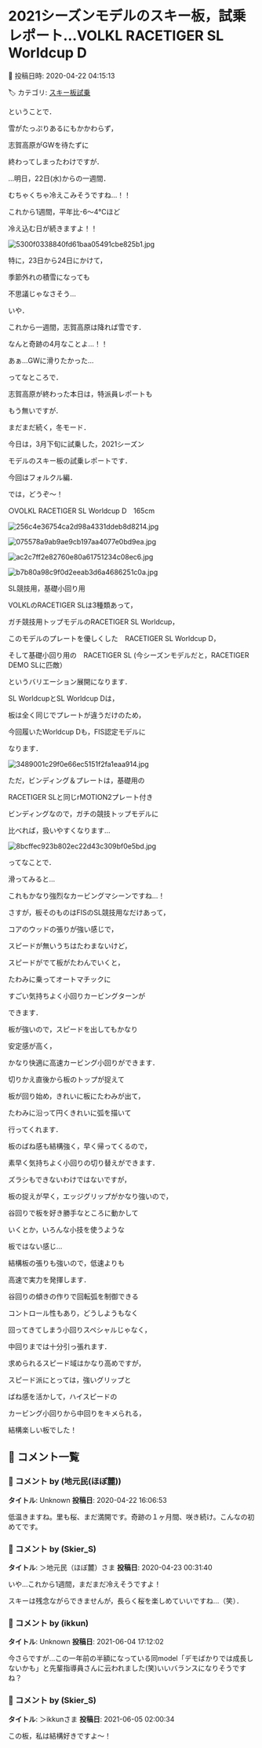 # 2021シーズンモデルのスキー板，試乗レポート…VOLKL RACETIGER SL Worldcup D

📅 投稿日時: 2020-04-22 04:15:13

🏷️ カテゴリ: [スキー板試乗](c0bd8048615710cee890e403a36cc9a2b.md)

ということで．


雪がたっぷりあるにもかかわらず，


志賀高原がGWを待たずに


終わってしまったわけですが．





…明日，22日(水)からの一週間．


むちゃくちゃ冷えこみそうですね…！！


これから1週間，平年比-6～4℃ほど


冷え込む日が続きますよ！！




![5300f0338840fd61baa05491cbe825b1.jpg](images/5300f0338840fd61baa05491cbe825b1.jpg)







特に，23日から24日にかけて，


季節外れの積雪になっても


不思議じゃなさそう…


いや．


これから一週間，志賀高原は降れば雪です．


なんと奇跡の4月なことよ…！！


あぁ…GWに滑りたかった…





ってなところで．


志賀高原が終わった本日は，特派員レポートも


もう無いですが．


まだまだ続く，冬モード．


今日は，3月下旬に試乗した，2021シーズン


モデルのスキー板の試乗レポートです．


今回はフォルクル編．


では，どうぞ～！[]()








○VOLKL RACETIGER SL Worldcup D　165cm







![256c4e36754ca2d98a4331ddeb8d8214.jpg](images/256c4e36754ca2d98a4331ddeb8d8214.jpg)









![075578a9ab9ae9cb197aa4077e0bd9ea.jpg](images/075578a9ab9ae9cb197aa4077e0bd9ea.jpg)









![ac2c7ff2e82760e80a61751234c08ec6.jpg](images/ac2c7ff2e82760e80a61751234c08ec6.jpg)









![b7b80a98c9f0d2eeab3d6a4686251c0a.jpg](images/b7b80a98c9f0d2eeab3d6a4686251c0a.jpg)







SL競技用，基礎小回り用





VOLKLのRACETIGER SLは3種類あって，


ガチ競技用トップモデルのRACETIGER SL Worldcup，


このモデルのプレートを優しくした　RACETIGER SL Worldcup D，


そして基礎小回り用の　RACETIGER SL (今シーズンモデルだと，RACETIGER DEMO SLに匹敵）


というバリエーション展開になります．





SL WorldcupとSL Worldcup Dは，


板は全く同じでプレートが違うだけのため，


今回履いたWorldcup Dも，FIS認定モデルに


なります．




![3489001c29f0e66ec5151f2fa1eaa914.jpg](images/3489001c29f0e66ec5151f2fa1eaa914.jpg)







ただ，ビンディング＆プレートは，基礎用の


RACETIGER SLと同じrMOTION2プレート付き


ビンディングなので，ガチの競技トップモデルに


比べれば，扱いやすくなります…




![8bcffec923b802ec22d43c309bf0e5bd.jpg](images/8bcffec923b802ec22d43c309bf0e5bd.jpg)







ってなことで．


滑ってみると…





これもかなり強烈なカービングマシーンですね…！


さすが，板そのものはFISのSL競技用なだけあって，


コアのウッドの張りが強い感じで，


スピードが無いうちはたわまないけど，


スピードがでて板がたわんでいくと，


たわみに乗ってオートマチックに


すごい気持ちよく小回りカービングターンが


できます．





板が強いので，スピードを出してもかなり


安定感が高く，


かなり快適に高速カービング小回りができます．


切りかえ直後から板のトップが捉えて


板が回り始め，きれいに板にたわみが出て，


たわみに沿って円くきれいに弧を描いて


行ってくれます．


板のばね感も結構強く，早く帰ってくるので，


素早く気持ちよく小回りの切り替えができます．





ズラシもできないわけではないですが，


板の捉えが早く，エッジグリップがかなり強いので，


谷回りで板を好き勝手なところに動かして


いくとか，いろんな小技を使うような


板ではない感じ…


結構板の張りも強いので，低速よりも


高速で実力を発揮します．





谷回りの傾きの作りで回転弧を制御できる


コントロール性もあり，どうしようもなく


回ってきてしまう小回りスペシャルじゃなく，


中回りまでは十分引っ張れます．





求められるスピード域はかなり高めですが，


スピード派にとっては，強いグリップと


ばね感を活かして，ハイスピードの


カービング小回りから中回りをキメられる，


結構楽しい板でした！

## 💬 コメント一覧

### 💬 コメント by (地元民(ほぼ麓))
**タイトル**: Unknown
**投稿日**: 2020-04-22 16:06:53

低温きますね。里も桜、まだ満開です。奇跡の１ヶ月間、咲き続け。こんなの初めてです。

### 💬 コメント by (Skier_S)
**タイトル**: ＞地元民（ほぼ麓）さま
**投稿日**: 2020-04-23 00:31:40

いや…これから1週間，まだまだ冷えそうですよ！

スキーは残念ながらできませんが，長らく桜を楽しめていいですね…（笑）．

### 💬 コメント by (ikkun)
**タイトル**: Unknown
**投稿日**: 2021-06-04 17:12:02

今さらですが…この一年前の半額になっている同model「デモばかりでは成長しないかも」と先輩指導員さんに云われました(笑)いいバランスになりそうですね？

### 💬 コメント by (Skier_S)
**タイトル**: ＞ikkunさま
**投稿日**: 2021-06-05 02:00:34

この板，私は結構好きですよ～！

